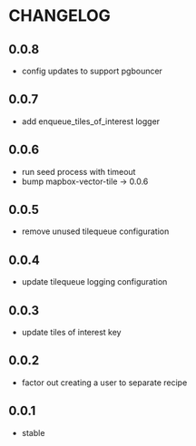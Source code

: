 CHANGELOG
=========

0.0.8
-----
* config updates to support pgbouncer

0.0.7
-----
* add enqueue_tiles_of_interest logger

0.0.6
-----
* run seed process with timeout
* bump mapbox-vector-tile -> 0.0.6

0.0.5
-----
* remove unused tilequeue configuration

0.0.4
-----
* update tilequeue logging configuration

0.0.3
-----
* update tiles of interest key

0.0.2
-----
* factor out creating a user to separate recipe

0.0.1
-----
* stable
